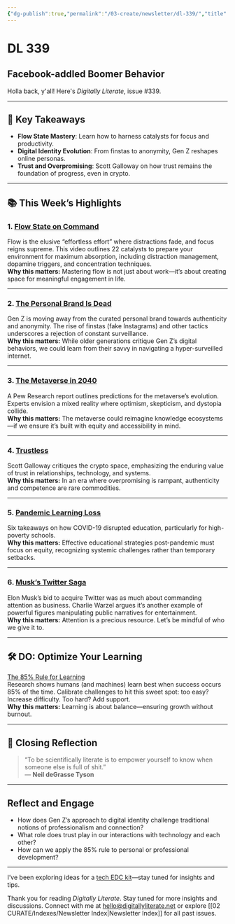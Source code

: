```yaml
---
{"dg-publish":true,"permalink":"/03-create/newsletter/dl-339/","title":"Facebook-addled Boomer Behavior","tags":["coronavirus","data","education","facebook","futures","identity","pandemic","privacy","security","social-media"]}
---
```



# DL 339

## Facebook-addled Boomer Behavior

Holla back, y'all! Here's _Digitally Literate_, issue #339.

---

## 🔖 Key Takeaways

- **Flow State Mastery**: Learn how to harness catalysts for focus and productivity.  
- **Digital Identity Evolution**: From finstas to anonymity, Gen Z reshapes online personas.  
- **Trust and Overpromising**: Scott Galloway on how trust remains the foundation of progress, even in crypto.  

---

## 📚 This Week’s Highlights

### 1. **[Flow State on Command](https://www.youtube.com/watch?v=BJEelmmyW_4)**  
Flow is the elusive “effortless effort” where distractions fade, and focus reigns supreme. This video outlines 22 catalysts to prepare your environment for maximum absorption, including distraction management, dopamine triggers, and concentration techniques.  
**Why this matters:** Mastering flow is not just about work—it’s about creating space for meaningful engagement in life.

---

### 2. **[The Personal Brand Is Dead](https://www.theatlantic.com/technology/archive/2022/06/gen-z-internet-anonymity-instagram-tumblr/661316/)**  
Gen Z is moving away from the curated personal brand towards authenticity and anonymity. The rise of finstas (fake Instagrams) and other tactics underscores a rejection of constant surveillance.  
**Why this matters:** While older generations critique Gen Z’s digital behaviors, we could learn from their savvy in navigating a hyper-surveilled internet.  

---

### 3. **[The Metaverse in 2040](https://www.pewresearch.org/internet/2022-06-30/the-metaverse-in-2040/)**  
A Pew Research report outlines predictions for the metaverse’s evolution. Experts envision a mixed reality where optimism, skepticism, and dystopia collide.  
**Why this matters:** The metaverse could reimagine knowledge ecosystems—if we ensure it’s built with equity and accessibility in mind.  

---

### 4. **[Trustless](https://www.profgalloway.com/trustless/)**  
Scott Galloway critiques the crypto space, emphasizing the enduring value of trust in relationships, technology, and systems.  
**Why this matters:** In an era where overpromising is rampant, authenticity and competence are rare commodities.  

---

### 5. **[Pandemic Learning Loss](https://www.npr.org/2022-06-22/1105970186/pandemic-learning-loss-findings)**  
Six takeaways on how COVID-19 disrupted education, particularly for high-poverty schools.  
**Why this matters:** Effective educational strategies post-pandemic must focus on equity, recognizing systemic challenges rather than temporary setbacks.  

---

### 6. **[Musk’s Twitter Saga](https://newsletters.theatlantic.com/galaxy-brain/62ccc927bcbd490021ac5cf0/elon-musk-twitter-memes-bots/)**  
Elon Musk’s bid to acquire Twitter was as much about commanding attention as business. Charlie Warzel argues it’s another example of powerful figures manipulating public narratives for entertainment.  
**Why this matters:** Attention is a precious resource. Let’s be mindful of who we give it to.

---

## 🛠️ DO: Optimize Your Learning

[The 85% Rule for Learning](https://www.scotthyoung.com/blog/2022-07-05/85-percent-rule/)  
Research shows humans (and machines) learn best when success occurs 85% of the time. Calibrate challenges to hit this sweet spot: too easy? Increase difficulty. Too hard? Add support.  
**Why this matters:** Learning is about balance—ensuring growth without burnout.

---

## 🌟 Closing Reflection

> “To be scientifically literate is to empower yourself to know when someone else is full of shit.”  
> — **Neil deGrasse Tyson**

---

## Reflect and Engage

- How does Gen Z’s approach to digital identity challenge traditional notions of professionalism and connection?  
- What role does trust play in our interactions with technology and each other?  
- How can we apply the 85% rule to personal or professional development?  

---

I’ve been exploring ideas for a [tech EDC kit](https://www.offgridweb.com/gear/how-to-build-an-edc-electronics-kit/)—stay tuned for insights and tips.

Thank you for reading _Digitally Literate_. Stay tuned for more insights and discussions. Connect with me at [hello@digitallyliterate.net](mailto:hello@digitallyliterate.net) or explore [[02 CURATE/Indexes/Newsletter Index\|Newsletter Index]] for all past issues.
